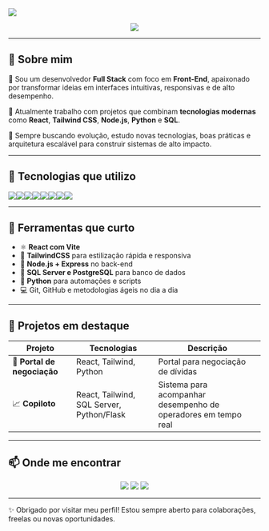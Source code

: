 <!-- Banner animado ou estático (opcional) -->
<img src="https://capsule-render.vercel.app/api?type=waving&color=0f172a&height=200&section=header&text=Olá,%20sou%20o%20ViniciusEdel!&fontColor=ffffff&fontSize=40&animation=fadeIn" />

<p align="center">
  <img src="https://readme-typing-svg.herokuapp.com?font=Fira+Code&size=24&pause=1000&center=true&vCenter=true&width=435&lines=Desenvolvedor+Full+Stack;Especialista+em+Front-End;React%2C+Tailwind%2C+Node%2C+SQL+e+mais!" />
</p>

---

## 👋 Sobre mim

🎯 Sou um desenvolvedor **Full Stack** com foco em **Front-End**, apaixonado por transformar ideias em interfaces intuitivas, responsivas e de alto desempenho.

💼 Atualmente trabalho com projetos que combinam **tecnologias modernas** como **React**, **Tailwind CSS**, **Node.js**, **Python** e **SQL**.

🚀 Sempre buscando evolução, estudo novas tecnologias, boas práticas e arquitetura escalável para construir sistemas de alto impacto.

---

## 🚀 Tecnologias que utilizo

<div style="display: flex; flex-wrap: wrap;">
  <img src="https://img.shields.io/badge/React-61DAFB?style=for-the-badge&logo=react&logoColor=000000" />
  <img src="https://img.shields.io/badge/Tailwind-06B6D4?style=for-the-badge&logo=tailwindcss&logoColor=ffffff" />
  <img src="https://img.shields.io/badge/JavaScript-F7DF1E?style=for-the-badge&logo=javascript&logoColor=000" />
  <img src="https://img.shields.io/badge/Node.js-339933?style=for-the-badge&logo=node.js&logoColor=fff" />
  <img src="https://img.shields.io/badge/Python-3776AB?style=for-the-badge&logo=python&logoColor=fff" />
  <img src="https://img.shields.io/badge/SQL Server-CC2927?style=for-the-badge&logo=microsoftsqlserver&logoColor=fff" />
  <img src="https://img.shields.io/badge/HTML5-e34c26?style=for-the-badge&logo=html5&logoColor=fff" />
  <img src="https://img.shields.io/badge/CSS3-264de4?style=for-the-badge&logo=css3&logoColor=fff" />
</div>

---

## 🧰 Ferramentas que curto

- ⚛️ **React com Vite**
- 🎨 **TailwindCSS** para estilização rápida e responsiva
- 🔧 **Node.js + Express** no back-end
- 🐘 **SQL Server e PostgreSQL** para banco de dados
- 🧠 **Python** para automações e scripts
- 💻 Git, GitHub e metodologias ágeis no dia a dia

---

## 🌟 Projetos em destaque

| Projeto | Tecnologias | Descrição |
|--------|-------------|-----------|
| 🧠 **Portal de negociação** | React, Tailwind, Python | Portal para negociação de dívidas |
| 📈 **Copiloto** | React, Tailwind, SQL Server, Python/Flask | Sistema para acompanhar desempenho de operadores em tempo real |


---



## 📫 Onde me encontrar

<p align="center">
  <a href="mailto:viniciusedelmeneses@yahoo.com.br"><img src="https://img.shields.io/badge/E--mail-D14836?style=for-the-badge&logo=gmail&logoColor=white" /></a>
  <a href="https://www.linkedin.com/in/vin%C3%ADcius-edel?utm_source=share&utm_campaign=share_via&utm_content=profile&utm_medium=android_app"><img src="https://img.shields.io/badge/LinkedIn-blue?style=for-the-badge&logo=linkedin&logoColor=white" /></a>
  <a href="https://seusite.com"><img src="https://img.shields.io/badge/Portfólio-121212?style=for-the-badge&logo=githubpages&logoColor=white" /></a>
</p>

---

<!-- Snake Game ou outro visual opcional -->
<!-- ![snake gif](https://github.com/SeuUsuarioGitHub/SeuUsuarioGitHub/blob/output/github-contribution-grid-snake.svg) -->

✨ Obrigado por visitar meu perfil! Estou sempre aberto para colaborações, freelas ou novas oportunidades.

